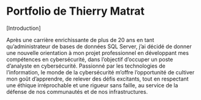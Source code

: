 # Portfolio de Thierry Matrat
<a href="https://www.linkedin.com/in/thierrymatrat"></a>

[Introduction]

Après une carrière enrichissante de plus de 20 ans en tant qu’administrateur de bases de données SQL Server, j’ai décidé de donner une nouvelle orientation à mon projet professionnel en développant mes compétences en cybersécurité, dans l’objectif d’occuper un poste d’analyste en cybersécurité. Passionné par les technologies de l’information, le monde de la cybersécurité m’offre l’opportunité de cultiver mon goût d’apprendre, de relever des défis excitants, tout en respectant une éthique irréprochable et une rigueur sans faille, au service de la défense de nos communautés et de nos infrastructures.
